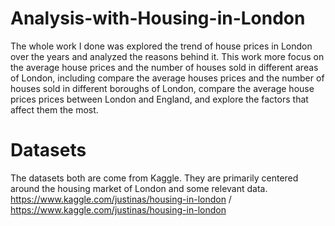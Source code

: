 # Analysis-with-Housing-in-London
The whole work I done was explored the trend of house prices in London over the years and analyzed the reasons behind it.
This work more focus on the average house prices and the number of houses sold in different areas of London, including compare the average houses prices and the number of houses sold in different boroughs of London, compare the average house prices prices between London and England, and explore the factors that affect them the most. 
# Datasets
The datasets both are come from Kaggle. They are primarily centered around the housing market of London and some relevant data. 
https://www.kaggle.com/justinas/housing-in-london / 
https://www.kaggle.com/justinas/housing-in-london 
